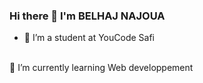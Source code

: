 

### Hi there 👋 I'm BELHAJ NAJOUA
- 🔭 I’m a student at YouCode Safi
<br>
🌱 I’m currently learning Web developpement


<!--


Here are some ideas to get you started:

- 🔭 I’m currently working on ...
- 🌱 I’m currently learning ...
- 👯 I’m looking to collaborate on ...
- 🤔 I’m looking for help with ...
- 💬 Ask me about ...
- 📫 How to reach me: ...
- 😄 Pronouns: ...
- ⚡ Fun fact: ...
-->
